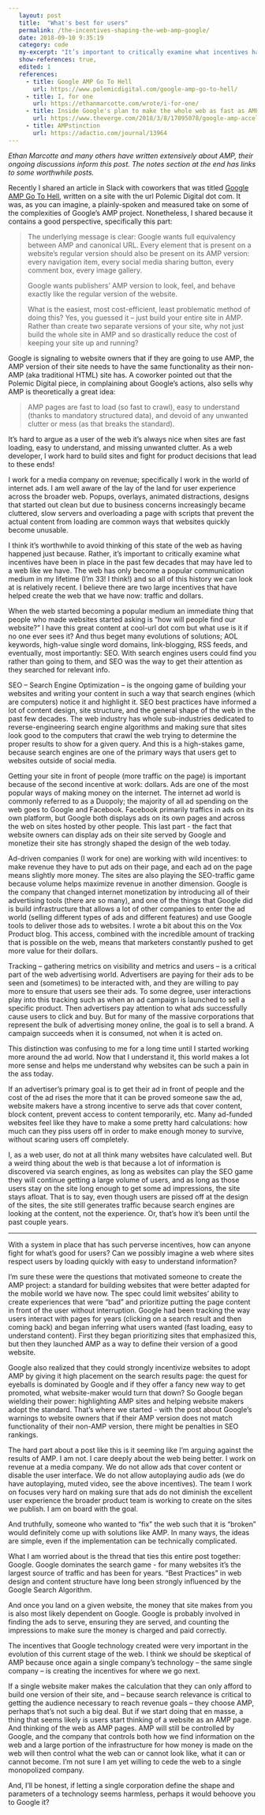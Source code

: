 ```yaml
---
   layout: post
   title:  "What's best for users"
   permalink: /the-incentives-shaping-the-web-amp-google/
   date: 2018-09-10 9:35:19
   category: code
   my-excerpt: "It’s important to critically examine what incentives have been in place in the past few decades that may have led to a web like we have."
   show-references: true,
   edited: 1
   references:
     - title: Google AMP Go To Hell
       url: https://www.polemicdigital.com/google-amp-go-to-hell/
     - title: I, for one
       url: https://ethanmarcotte.com/wrote/i-for-one/
     - title: Inside Google's plan to make the whole web as fast as AMP
       url: https://www.theverge.com/2018/3/8/17095078/google-amp-accelerated-mobile-page-announcement-standard-web-packaging-urls
     - title: AMPstinction
       url: https://adactio.com/journal/13964
---
```


_Ethan Marcotte and many others have written extensively about AMP, their ongoing discussions inform this post. The notes section at the end has links to some worthwhile posts._

Recently I shared an article in Slack with coworkers that was titled [Google AMP Go To Hell](https://www.polemicdigital.com/google-amp-go-to-hell/), written on a site with the url Polemic Digital dot com. It was, as you can imagine, a plainly-spoken and measured take on some of the complexities of Google’s AMP project. Nonetheless, I shared because it contains a good perspective, specifically this part:

> The underlying message is clear: Google wants full equivalency between AMP and canonical URL. Every element that is present on a website’s regular version should also be present on its AMP version: every navigation item, every social media sharing button, every comment box, every image gallery.
>
> Google wants publishers’ AMP version to look, feel, and behave exactly like the regular version of the website.
>
> What is the easiest, most cost-efficient, least problematic method of doing this? Yes, you guessed it – just build your entire site in AMP. Rather than create two separate versions of your site, why not just build the whole site in AMP and so drastically reduce the cost of keeping your site up and running?

Google is signaling to website owners that if they are going to use AMP, the AMP version of their site needs to have the same functionality as their non-AMP (aka traditional HTML) site has. A coworker pointed out that the Polemic Digital piece, in complaining about Google’s actions, also sells why AMP is theoretically a great idea:

> AMP pages are fast to load (so fast to crawl), easy to understand (thanks to mandatory structured data), and devoid of any unwanted clutter or mess (as that breaks the standard).

It’s hard to argue as a user of the web it’s always nice when sites are fast loading, easy to understand, and missing unwanted clutter. As a web developer, I work hard to build sites and fight for product decisions that lead to these ends!

I work for a media company on revenue; specifically I work in the world of internet ads. I am well aware of the lay of the land for user experience across the broader web. Popups, overlays, animated distractions, designs that started out clean but due to business concerns increasingly became cluttered, slow servers and overloading a page with scripts that prevent the actual content from loading are common ways that websites quickly become unusable.

I think it’s worthwhile to avoid thinking of this state of the web as having happened just because. Rather, it’s important to critically examine what incentives have been in place in the past few decades that may have led to a web like we have. The web has only become a popular communication medium in my lifetime (I’m 33! I think!) and so all of this history we can look at is relatively recent. I believe there are two large incentives that have helped create the web that we have now: traffic and dollars.

When the web started becoming a popular medium an immediate thing that people who made websites started asking is “how will people find our website?” I have this great content at cool-url dot com but what use is it if no one ever sees it? And thus beget many evolutions of solutions; AOL keywords, high-value single word domains, link-blogging, RSS feeds, and eventually, most importantly: SEO. With search engines users could find you rather than going to them, and SEO was the way to get their attention as they searched for relevant info.

SEO – Search Engine Optimization – is the ongoing game of building your websites and writing your content in such a way that search engines (which are computers) notice it and highlight it. SEO best practices have informed a lot of content design, site structure, and the general shape of the web in the past few decades. The web industry has whole sub-industries dedicated to reverse-engineering search engine algorithms and making sure that sites look good to the computers that crawl the web trying to determine the proper results to show for a given query. And this is a high-stakes game, because search engines are one of the primary ways that users get to websites outside of social media.

Getting your site in front of people (more traffic on the page) is important because of the second incentive at work: dollars. Ads are one of the most popular ways of making money on the internet. The internet ad world is commonly referred to as a Duopoly; the majority of all ad spending on the web goes to Google and Facebook. Facebook primarily traffics in ads on its own platform, but Google both displays ads on its own pages and across the web on sites hosted by other people. This last part - the fact that website owners can display ads on their site served by Google and monetize their site has strongly shaped the design of the web today.

Ad-driven companies (I work for one) are working with wild incentives: to make revenue they have to put ads on their page, and each ad on the page means slightly more money. The sites are also playing the SEO-traffic game because volume helps maximize revenue in another dimension. Google is the company that changed internet monetization by introducing all of their advertising tools (there are so many), and one of the things that Google did is build infrastructure that allows a lot of other companies to enter the ad world (selling different types of ads and different features) and use Google tools to deliver those ads to websites. I wrote a bit about this on the Vox Product blog. This access, combined with the incredible amount of tracking that is possible on the web, means that marketers constantly pushed to get more value for their dollars.

Tracking – gathering metrics on visibility and metrics and users – is a critical part of the web advertising world. Advertisers are paying for their ads to be seen and (sometimes) to be interacted with, and they are willing to pay more to ensure that users see their ads. To some degree, user interactions play into this tracking such as when an ad campaign is launched to sell a specific product. Then advertisers pay attention to what ads successfully cause users to click and buy. But for many of the massive corporations that represent the bulk of advertising money online, the goal is to sell a brand. A campaign succeeds when it is consumed, not when it is acted on.

This distinction was confusing to me for a long time until I started working more around the ad world. Now that I understand it, this world makes a lot more sense and helps me understand why websites can be such a pain in the ass today.

If an advertiser’s primary goal is to get their ad in front of people and the cost of the ad rises the more that it can be proved someone saw the ad, website makers have a strong incentive to serve ads that cover content, block content, prevent access to content temporarily, etc. Many ad-funded websites feel like they have to make a some pretty hard calculations: how much can they piss users off in order to make enough money to survive, without scaring users off completely.

I, as a web user, do not at all think many websites have calculated well. But a weird thing about the web is that because a lot of information is discovered via search engines, as long as websites can play the SEO game they will continue getting a large volume of users, and as long as those users stay on the site long enough to get some ad impressions, the site stays afloat. That is to say, even though users are pissed off at the design of the sites, the site still generates traffic because search engines are looking at the content, not the experience. Or, that’s how it’s been until the past couple years.


----------

With a system in place that has such perverse incentives, how can anyone fight for what’s good for users? Can we possibly imagine a web where sites respect users by loading quickly with easy to understand information?

I’m sure these were the questions that motivated someone to create the AMP project: a standard for building websites that were better adapted for the mobile world we have now. The spec could limit websites’ ability to create experiences that were “bad” and prioritize putting the page content in front of the user without interruption. Google had been tracking the way users interact with pages for years (clicking on a search result and then coming back) and began inferring what users wanted (fast loading, easy to understand content). First they began prioritizing sites that emphasized this, but then they launched AMP as a way to define their version of a good website.

Google also realized that they could strongly incentivize websites to adopt AMP by giving it high placement on the search results page: the quest for eyeballs is dominated by Google and if they offer a fancy new way to get promoted, what website-maker would turn that down? So Google began wielding their power: highlighting AMP sites and helping website makers adopt the standard. That’s where we started - with the post about Google’s warnings to website owners that if their AMP version does not match functionality of their non-AMP version, there might be penalties in SEO rankings.

The hard part about a post like this is it seeming like I’m arguing against the results of AMP. I am not. I care deeply about the web being better. I work on revenue at a media company. We do not allow ads that cover content or disable the user interface. We do not allow autoplaying audio ads (we do have autoplaying, muted video, see the above incentives). The team I work on focuses very hard on making sure that ads do not diminish the excellent user experience the broader product team is working to create on the sites we publish. I am on board with the goal.

And truthfully, someone who wanted to “fix” the web such that it is “broken” would definitely come up with solutions like AMP. In many ways, the ideas are simple, even if the implementation can be technically complicated.

What I am worried about is the thread that ties this entire post together: Google. Google dominates the search game - for many websites it’s the largest source of traffic and has been for years. “Best Practices” in web design and content structure have long been strongly influenced by the Google Search Algorithm.

And once you land on a given website, the money that site makes from you is also most likely dependent on Google. Google is probably involved in finding the ads to serve, ensuring they are served, and counting the impressions to make sure the money is charged and paid correctly.

The incentives that Google technology created were very important in the evolution of this current stage of the web. I think we should be skeptical of AMP because once again a single company’s technology – the same single company – is creating the incentives for where we go next.

If a single website maker makes the calculation that they can only afford to build one version of their site, and – because search relevance is critical to getting the audience necessary to reach revenue goals – they choose AMP, perhaps that’s not such a big deal. But if we start doing that en masse, a thing that seems likely is users start thinking of a website as an AMP page. And thinking of the web as AMP pages. AMP will still be controlled by Google, and the company that controls both how we find information on the web and a large portion of the infrastructure for how money is made on the web will then control what the web can or cannot look like, what it can or cannot become. I’m not sure I am yet willing to cede the web to a single monopolized company.

And, I’ll be honest, if letting a single corporation define the shape and parameters of a technology seems harmless, perhaps it would behoove you to Google it?
